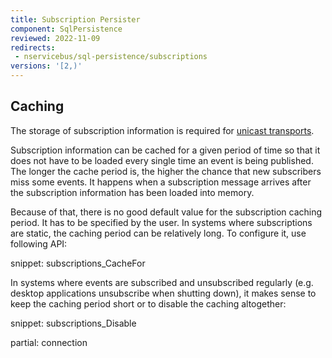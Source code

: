 ```yaml
---
title: Subscription Persister
component: SqlPersistence
reviewed: 2022-11-09
redirects:
 - nservicebus/sql-persistence/subscriptions
versions: '[2,)'
---
```



## Caching

The storage of subscription information is required for [unicast transports](/transports/types.md#unicast-only-transports).

Subscription information can be cached for a given period of time so that it does not have to be loaded every single time an event is being published. The longer the cache period is, the higher the chance that new subscribers miss some events. It happens when a subscription message arrives after the subscription information has been loaded into memory.

Because of that, there is no good default value for the subscription caching period. It has to be specified by the user. In systems where subscriptions are static, the caching period can be relatively long. To configure it, use following API:

snippet: subscriptions_CacheFor

In systems where events are subscribed and unsubscribed regularly (e.g. desktop applications unsubscribe when shutting down), it makes sense to keep the caching period short or to disable the caching altogether:

snippet: subscriptions_Disable

partial: connection
